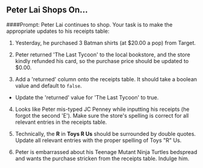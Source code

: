 ## Peter Lai Shops On...

####Prompt:
Peter Lai continues to shop. Your task is to make the appropriate updates to his receipts table:

1. Yesterday, he purchased 3 Batman shirts (at $20.00 a pop) from Target.

2. Peter returned 'The Last Tycoon' to the local bookstore, and the store kindly refunded his card, so the purchase price should be updated to $0.00.

3. Add a 'returned' column onto the receipts table. It should take a boolean value and default to `false`.
  - Update the 'returned' value for 'The Last Tycoon' to true.

4. Looks like Peter mis-typed JC Penney while inputting his receipts (he forgot the second 'E'). Make sure the store's spelling is correct for all relevant entries in the receipts table.

5. Technically, the __R__ in __Toys R Us__ should be surrounded by double quotes. Update all relevant entries with the proper spelling of Toys "R" Us.

6. Peter is embarrassed about his Teenage Mutant Ninja Turtles bedspread and wants the purchase stricken from the receipts table. Indulge him.




